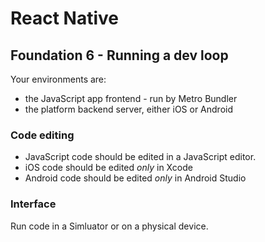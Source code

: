 # React Native

## Foundation 6 - Running a dev loop

Your environments are:

- the JavaScript app frontend - run by Metro Bundler
- the platform backend server, either iOS or Android

### Code editing

- JavaScript code should be edited in a JavaScript editor.
- iOS code should be edited _only_ in Xcode
- Android code should be edited _only_ in Android Studio

### Interface

Run code in a Simluator or on a physical device.

